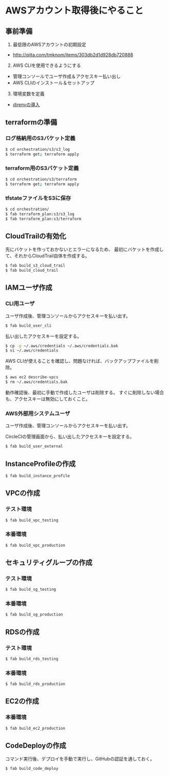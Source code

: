# AWSアカウント取得後にやること

## 事前準備

1. 最低限のAWSアカウントの初期設定
 * http://qiita.com/tmknom/items/303db2d1d928db720888
2. AWS CLIを使用できるようにする
 * 管理コンソールでユーザ作成＆アクセスキー払い出し
 * AWS CLIのインストール＆セットアップ
3. 環境変数を定義
 * [direnvの導入](/document/design/direnv/README.md)


## terraformの準備

### ログ格納用のS3バケット定義

```bash
$ cd orchestration/s3/s3_log
$ terraform get; terraform apply
```

### terraform用のS3バケット定義

```bash
$ cd orchestration/s3/terraform
$ terraform get; terraform apply
```

### tfstateファイルをS3に保存

```bash
$ cd orchestration/
$ fab terraform_plan:s3/s3_log
$ fab terraform_plan:s3/terraform
```


## CloudTrailの有効化

先にバケットを作っておかないとエラーになるため、
最初にバケットを作成して、それからCloudTrail自体を作成する。

```bash
$ fab build_s3_cloud_trail
$ fab build_cloud_trail
```


## IAMユーザ作成

### CLI用ユーザ

ユーザ作成後、管理コンソールからアクセスキーを払い出す。

```bash
$ fab build_user_cli
```

払い出したアクセスキーを設定する。

```bash
$ cp -p ~/.aws/credentials ~/.aws/credentials.bak
$ vi ~/.aws/credentials
```

AWS CLIが使えることを確認し、問題なければ、バックアップファイルを削除。

```bash
$ aws ec2 describe-vpcs
$ rm ~/.aws/credentials.bak
```

動作確認後、最初に手動で作成したユーザは削除する。
すぐに削除しない場合も、アクセスキーは無効にしておくこと。


### AWS外部用システムユーザ

ユーザ作成後、管理コンソールからアクセスキーを払い出す。

CircleCIの管理画面から、払い出したアクセスキーを設定する。

```bash
$ fab build_user_external
```


## InstanceProfileの作成

```bash
$ fab build_instance_profile
```

## VPCの作成

### テスト環境

```bash
$ fab build_vpc_testing
```

### 本番環境

```bash
$ fab build_vpc_production
```


## セキュリティグループの作成

### テスト環境

```bash
$ fab build_sg_testing
```

### 本番環境

```bash
$ fab build_sg_production
```


## RDSの作成

### テスト環境

```bash
$ fab build_rds_testing
```

### 本番環境

```bash
$ fab build_rds_production
```


## EC2の作成

### 本番環境

```bash
$ fab build_ec2_production
```


## CodeDeployの作成

コマンド実行後、デプロイを手動で実行し、GitHubの認証を通しておく。

```bash
$ fab build_code_deploy
```

